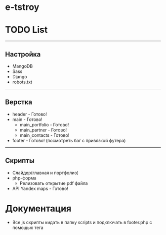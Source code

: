 # e-tstroy

# TODO List

---

## Настройка

+ MangoDB
+ Sass
+ Django
+ robots.txt

---

## Верстка

+ header - Готово!
+ main - Готово!
  + main_portfolio - Готово!
  + main_partner - Готово!
  + main_contacts - Готово!
+ footer - Готово! (посмотреть баг с привязкой футера)

---

## Скрипты

+ Слайдер(главная и портфолио)
+ php-форма
  + Релизовать открытие pdf файла
+ API Yandex maps - Готово!

# Документация

+ Все js скрипты кидать в папку scripts и подключать в footer.php с помощью тега <script src="js file"></script>

